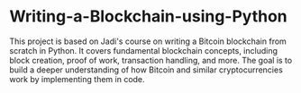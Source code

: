 # Writing-a-Blockchain-using-Python
This project is based on Jadi's course on writing a Bitcoin blockchain from scratch in Python. It covers fundamental blockchain concepts, including block creation, proof of work, transaction handling, and more. The goal is to build a deeper understanding of how Bitcoin and similar cryptocurrencies work by implementing them in code.

